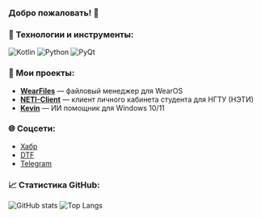 
### Добро пожаловать! 👋 

### 🔧 Технологии и инструменты:
![Kotlin](https://img.shields.io/badge/-Kotlin-0095D5?style=flat-square&logo=kotlin&logoColor=white)
![Python](https://img.shields.io/badge/-Python-3776AB?style=flat-square&logo=python&logoColor=white)
![PyQt](https://img.shields.io/badge/-PyQt-41CD52?style=flat-square&logo=qt&logoColor=white)

### 🚀 Мои проекты:
- [**WearFiles**](https://github.com/dertefter/WearFiles) — файловый менеджер для WearOS
- [**NETI-Client**](https://github.com/dertefter/NETI-Client) — клиент личного кабинета студента для НГТУ (НЭТИ)
- [**Kevin**](https://github.com/dertefter/Kevin) — ИИ помощник для Windows 10/11

### 🌐 Соцсети:
- [Хабр](https://habr.com/ru/users/Dertefter/)
- [DTF](https://dtf.ru/u/129466-dertefter-labs)
- [Telegram](https://t.me/otherside_master)

### 📈 Статистика GitHub:
![GitHub stats](https://github-readme-stats.vercel.app/api?username=dertefter&show_icons=true&theme=dark)
![Top Langs](https://github-readme-stats.vercel.app/api/top-langs/?username=dertefter&layout=compact&theme=dark)


